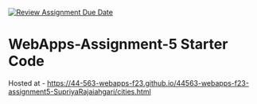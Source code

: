 [![Review Assignment Due Date](https://classroom.github.com/assets/deadline-readme-button-24ddc0f5d75046c5622901739e7c5dd533143b0c8e959d652212380cedb1ea36.svg)](https://classroom.github.com/a/7kKA03Up)
# WebApps-Assignment-5 Starter Code
Hosted at - https://44-563-webapps-f23.github.io/44563-webapps-f23-assignment5-SupriyaRajaiahgari/cities.html



